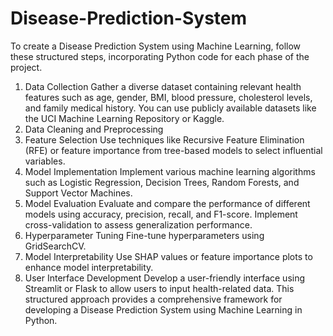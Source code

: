 # Disease-Prediction-System
To create a Disease Prediction System using Machine Learning, follow these structured steps, incorporating Python code for each phase of the project.
1. Data Collection
Gather a diverse dataset containing relevant health features such as age, gender, BMI, blood pressure, cholesterol levels, and family medical history. You can use publicly available datasets like the UCI Machine Learning Repository or Kaggle.
2. Data Cleaning and Preprocessing
3. Feature Selection
Use techniques like Recursive Feature Elimination (RFE) or feature importance from tree-based models to select influential variables.
4. Model Implementation
Implement various machine learning algorithms such as Logistic Regression, Decision Trees, Random Forests, and Support Vector Machines.
5. Model Evaluation
Evaluate and compare the performance of different models using accuracy, precision, recall, and F1-score. Implement cross-validation to assess generalization performance.
6. Hyperparameter Tuning
Fine-tune hyperparameters using GridSearchCV.
7. Model Interpretability
Use SHAP values or feature importance plots to enhance model interpretability.
8. User Interface Development
Develop a user-friendly interface using Streamlit or Flask to allow users to input health-related data.
This structured approach provides a comprehensive framework for developing a Disease Prediction System using Machine Learning in Python.
